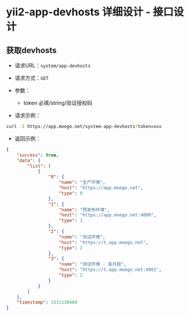 # yii2-app-devhosts 详细设计 - 接口设计

## 获取devhosts

- 请求URL：`system/app-devhosts`

- 请求方式：`GET`

- 参数：	
	- token 必填/string/验证授权码

- 请求示例：
```bash
curl -I https://app.moego.net/system-app-devhosts?token=xxx
```

- 返回示例：
```json
{
	"success": true,
	"data": {
		"list": [
			{
				"0": {
					"name": "生产环境",
					"host": "https://app.moego.net",
					"type": 0
				},
				"1": {
					"name": "预发布环境",
					"host": "https://app.moego.net:4000",
					"type": 1
				},
				"2": {
					"name": "测试环境",
					"host": "https://t.app.moego.net",
					"type": 2
				},
				"3": {
					"name": "测试环境 - 高月超",
					"host": "https://t.app.moego.net:4001",
					"type": 2
				}
			}
		]
	},
	"timestamp": 1531130460
}
```
